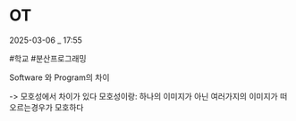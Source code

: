 
# OT

2025-03-06 _ 17:55

#학교 #분산프로그래밍

Software 와 Program의 차이

-> 모호성에서 차이가 있다
모호성이랑: 하나의 이미지가 아닌 여러가지의 이미지가 떠오르는경우가 모호하다
